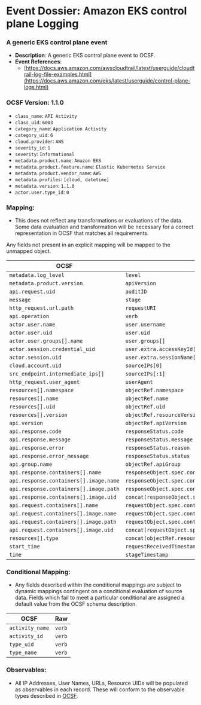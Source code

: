 # Event Dossier: Amazon EKS control plane Logging

### A generic EKS control plane event
- **Description**: A generic EKS control plane event to OCSF.
- **Event References**:
  - [https://docs.aws.amazon.com/awscloudtrail/latest/userguide/cloudtrail-log-file-examples.html](https://docs.aws.amazon.com/eks/latest/userguide/control-plane-logs.html)

 ### OCSF Version: 1.1.0
  - `class_name`: `API Activity`
  - `class_uid`: `6003`
  - `category_name`: `Application Activity`
  - `category_uid`: `6`
  - `cloud.provider`: `AWS`
  - `severity_id`: `1`
  - `severity`: `Informational`
  - `metadata.product.name`: `Amazon EKS`
  - `metadata.product.feature.name`: `Elastic Kubernetes Service`
  - `metadata.product.vendor_name`: `AWS`
  - `metadata.profiles`: `[cloud, datetime]`
  - `metadata.version`: `1.1.0`
  - `actor.user.type_id`: `0`

 ### Mapping:
 - This does not reflect any transformations or evaluations of the data. Some data evaluation and transformation will be necessary for a correct representation in OCSF that matches all requirements.

Any fields not present in an explicit mapping will be mapped to the unmapped object. 

| OCSF                       | Raw             |
| -------------------------- | ----------------|
|`metadata.log_level`|`level`|
|`metadata.product.version`|`apiVersion`|
|`api.request.uid`|`auditID`|
|`message`|`stage`|
|`http_request.url.path`|`requestURI`|
|`api.operation`|`verb`|
|`actor.user.name`|`user.username`|
|`actor.user.uid`|`user.uid`|
|`actor.user.groups[].name`|`user.groups[]`|
|`actor.session.credential_uid`|`user.extra.accessKeyId[]`|
|`actor.session.uid`|`user.extra.sessionName[]`|
|`cloud.account.uid`|`sourceIPs[0]`|
|`src_endpoint.intermediate_ips[]`|`sourceIPs[:1]`|
|`http_request.user_agent`|`userAgent`|
|`resources[].namespace`|`objectRef.namespace`|
|`resources[].name`|`objectRef.name`|
|`resources[].uid`|`objectRef.uid`|
|`resources[].version`|`objectRef.resourceVersion`|
|`api.version`|`objectRef.apiVersion`|
|`api.response.code`|`responseStatus.code`|
|`api.response.message`|`responseStatus.message`|
|`api.response.error`|`responseStatus.reason`|
|`api.response.error_message`|`responseStatus.status`|
|`api.group.name`|`objectRef.apiGroup`|
|`api.response.containers[].name`|`responseObject.spec.containers[].name`|
|`api.response.containers[].image.name`|`responseObject.spec.containers[].image`|
|`api.response.containers[].image.path`|`responseObject.spec.containers[].volumeMounts[].mountPath`|
|`api.response.containers[].image.uid`|`concat(responseObject.spec.containers[].image;responseObject.spec.containers[].volumeMounts[].name)`|
|`api.request.containers[].name`|`requestObject.spec.containers[].name`|
|`api.request.containers[].image.name`|`requestObject.spec.containers[].image`|
|`api.request.containers[].image.path`|`requestObject.spec.containers[].volumeMounts[].mountPath`|
|`api.request.containers[].image.uid`|`concat(requestObject.spec.containers[].image;requestObject.spec.containers[].volumeMounts[].name)`|
|`resources[].type`|`concat(objectRef.resource;objectRef.subresource)`|
|`start_time`|`requestReceivedTimestamp`|
|`time`|`stageTimestamp`|

 ### Conditional Mapping:
 - Any fields described within the conditional mappings are subject to dynamic mappings contingent on a conditional evaluation of source data. Fields which fail to meet a particular conditional are assigned a default value from the OCSF schema description.

| OCSF                       | Raw             |
| -------------------------- | ----------------|
|`activity_name`|`verb`|
|`activity_id`|`verb`|
|`type_uid`|`verb`|
|`type_name`|`verb`|

### Observables:

- All IP Addresses, User Names, URLs, Resource UIDs will be populated as observables in each record. These will conform to the observable types described in [OCSF](https://schema.ocsf.io/1.1.0/objects/observable).
